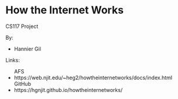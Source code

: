 # How the Internet Works

CS117 Project

By:
<ul>
<li>Hannier Gil</li>
</ul>

Links:
<ul>
AFS
   <li>https://web.njit.edu/~heg2/howtheinternetworks/docs/index.html</li>
GitHub
<li>https://hgnjit.github.io/howtheinternetworks/</li>
</ul>